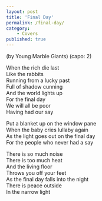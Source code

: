 ```yaml
---
layout: post
title: 'Final Day'
permalink: /final-day/
category:
    - Covers
published: true
---
```


(by Young Marble Giants)
(capo: 2)

When the rich die last  
Like the rabbits  
Running from a lucky past  
Full of shadow cunning  
And the world lights up  
For the final day  
We will all be poor  
Having had our say

Put a blanket up on the window pane  
When the baby cries lullaby again  
As the light goes out on the final day  
For the people who never had a say

There is so much noise  
There is too much heat  
And the living floor  
Throws you off your feet  
As the final day falls into the night  
There is peace outside  
In the narrow light
